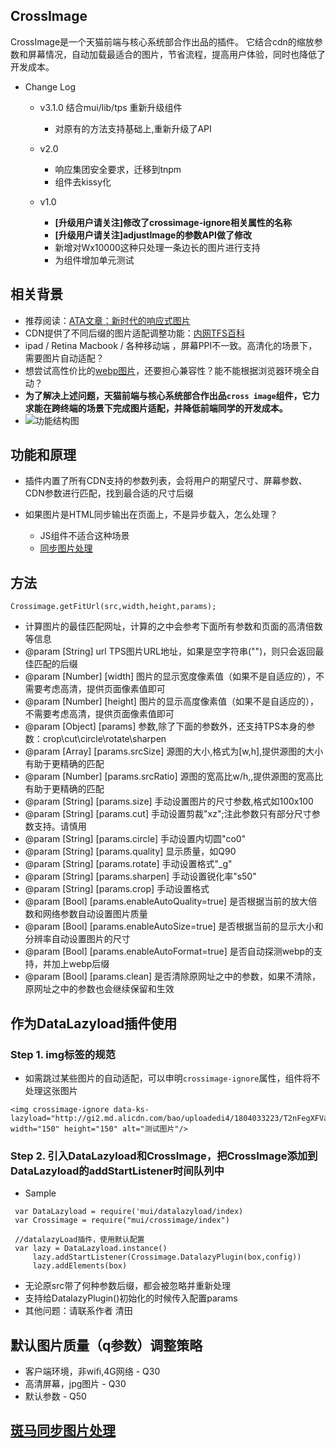 ## CrossImage

CrossImage是一个天猫前端与核心系统部合作出品的插件。
它结合cdn的缩放参数和屏幕情况，自动加载最适合的图片，节省流程，提高用户体验，同时也降低了开发成本。


* Change Log
  * v3.1.0 结合mui/lib/tps 重新升级组件
     * 对原有的方法支持基础上,重新升级了API
     
  * v2.0
     * 响应集团安全要求，迁移到tnpm
     * 组件去kissy化
  * v1.0
     * **[升级用户请关注]修改了crossimage-ignore相关属性的名称**
     * **[升级用户请关注]adjustImage的参数API做了修改**
     * 新增对Wx10000这种只处理一条边长的图片进行支持
     * 为组件增加单元测试 

## 相关背景

   * 推荐阅读：[ATA文章：新时代的响应式图片](http://www.atatech.org/articles/18424)
   * CDN提供了不同后缀的图片适配调整功能：[内网TFS百科](http://baike.corp.taobao.com/index.php/CS_RD/tfs/http_server#.E5.B0.BA.E5.AF.B8.E7.94.B3.E8.AF.B7.E6.B5.81.E7.A8.8B)
   * ipad / Retina Macbook / 各种移动端 ，屏幕PPI不一致。高清化的场景下，需要图片自动适配？
   * 想尝试高性价比的[webp图片](https://developers.google.com/speed/webp/)，还要担心兼容性？能不能根据浏览器环境全自动？
   * **为了解决上述问题，天猫前端与核心系统部合作出品```cross image```组件，它力求能在跨终端的场景下完成图片适配，并降低前端同学的开发成本。**
   * ![功能结构图](http://gtms01.alicdn.com/tps/i1/T14TEnFKxbXXaJE4Yg-1027-382.png_720x720.jpg)
   
## 功能和原理

   * 插件内置了所有CDN支持的参数列表，会将用户的期望尺寸、屏幕参数、CDN参数进行匹配，找到最合适的尺寸后缀

   * 如果图片是HTML同步输出在页面上，不是异步载入，怎么处理？
     * JS组件不适合这种场景
     * [同步图片处理](gitlab.alibaba-inc.com/xingsheng.fxs/crossimage)

## 方法
   ```
   Crossimage.getFitUrl(src,width,height,params);

   ```
   * 计算图片的最佳匹配网址，计算的之中会参考下面所有参数和页面的高清倍数等信息
   * @param [String] url TPS图片URL地址，如果是空字符串("")，则只会返回最佳匹配的后缀
   * @param [Number] [width] 图片的显示宽度像素值（如果不是自适应的），不需要考虑高清，提供页面像素值即可
   * @param [Number] [height] 图片的显示高度像素值（如果不是自适应的），不需要考虑高清，提供页面像素值即可
   * @param [Object] [params] 参数,除了下面的参数外，还支持TPS本身的参数：crop\cut\circle\rotate\sharpen
   * @param [Array]  [params.srcSize] 源图的大小,格式为[w,h],提供源图的大小有助于更精确的匹配
   * @param [Number] [params.srcRatio] 源图的宽高比w/h,,提供源图的宽高比有助于更精确的匹配
   * @param [String] [params.size] 手动设置图片的尺寸参数,格式如100x100
   * @param [String] [params.cut] 手动设置剪裁"xz";注此参数只有部分尺寸参数支持。请慎用
   * @param [String] [params.circle] 手动设置内切圆"co0"
   * @param [String] [params.quality] 显示质量，如Q90
   * @param [String] [params.rotate] 手动设置格式"_g"
   * @param [String] [params.sharpen] 手动设置锐化率"s50"
   * @param [String] [params.crop] 手动设置格式
   * @param [Bool] [params.enableAutoQuality=true] 是否根据当前的放大倍数和网络参数自动设置图片质量
   * @param [Bool] [params.enableAutoSize=true] 是否根据当前的显示大小和分辨率自动设置图片的尺寸
   * @param [Bool] [params.enableAutoFormat=true] 是否自动探测webp的支持，并加上webp后缀
   * @param [Bool] [params.clean] 是否清除原网址之中的参数，如果不清除，原网址之中的参数也会继续保留和生效
   


## 作为DataLazyload插件使用
### Step 1. img标签的规范
   
   * 如需跳过某些图片的自动适配，可以申明```crossimage-ignore```属性，组件将不处理这张图片
   
   ```
   <img crossimage-ignore data-ks-lazyload="http://gi2.md.alicdn.com/bao/uploadedi4/1804033223/T2nFegXFVaXXXXXXXX_!!1804033223.jpg" width="150" height="150" alt="测试图片"/>
   ```

### Step 2. 引入DataLazyload和CrossImage，把CrossImage添加到DataLazyload的addStartListener时间队列中
   * Sample

   ```
    var DataLazyload = require('mui/datalazyload/index)
    var Crossimage = require("mui/crossimage/index")

    //datalazyLoad插件，使用默认配置
    var lazy = DataLazyload.instance()
        lazy.addStartListener(Crossimage.DatalazyPlugin(box,config))
        lazy.addElements(box)

   ```
   * 无论原src带了何种参数后缀，都会被忽略并重新处理
   * 支持给DatalazyPlugin()初始化的时候传入配置params
   * 其他问题：请联系作者 清田

## 默认图片质量（q参数）调整策略
* 客户端环境，非wifi,4G网络 - Q30
* 高清屏幕，jpg图片 - Q30
* 默认参数 - Q50

## [斑马同步图片处理](gitlab.alibaba-inc.com/xingsheng.fxs/crossimage)